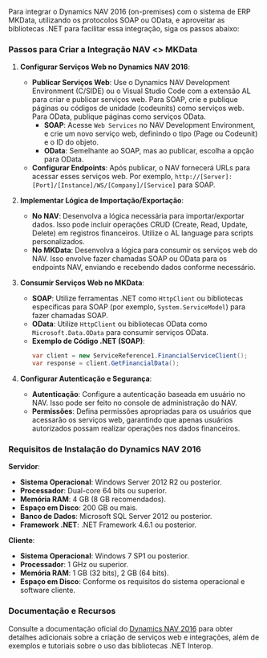 Para integrar o Dynamics NAV 2016 (on-premises) com o sistema de ERP MKData, utilizando os protocolos SOAP ou OData, e aproveitar as bibliotecas .NET para facilitar essa integração, siga os passos abaixo:

### Passos para Criar a Integração NAV <> MKData

1. **Configurar Serviços Web no Dynamics NAV 2016**:
   - **Publicar Serviços Web**: Use o Dynamics NAV Development Environment (C/SIDE) ou o Visual Studio Code com a extensão AL para criar e publicar serviços web. Para SOAP, crie e publique páginas ou códigos de unidade (codeunits) como serviços web. Para OData, publique páginas como serviços OData.
     - **SOAP**: Acesse `Web Services` no NAV Development Environment, e crie um novo serviço web, definindo o tipo (Page ou Codeunit) e o ID do objeto.
     - **OData**: Semelhante ao SOAP, mas ao publicar, escolha a opção para OData.
   - **Configurar Endpoints**: Após publicar, o NAV fornecerá URLs para acessar esses serviços web. Por exemplo, `http://[Server]:[Port]/[Instance]/WS/[Company]/[Service]` para SOAP.

2. **Implementar Lógica de Importação/Exportação**:
   - **No NAV**: Desenvolva a lógica necessária para importar/exportar dados. Isso pode incluir operações CRUD (Create, Read, Update, Delete) em registros financeiros. Utilize o AL language para scripts personalizados.
   - **No MKData**: Desenvolva a lógica para consumir os serviços web do NAV. Isso envolve fazer chamadas SOAP ou OData para os endpoints NAV, enviando e recebendo dados conforme necessário.

3. **Consumir Serviços Web no MKData**:
   - **SOAP**: Utilize ferramentas .NET como `HttpClient` ou bibliotecas específicas para SOAP (por exemplo, `System.ServiceModel`) para fazer chamadas SOAP.
   - **OData**: Utilize `HttpClient` ou bibliotecas OData como `Microsoft.Data.OData` para consumir serviços OData.
   - **Exemplo de Código .NET (SOAP)**:
     ```csharp
     var client = new ServiceReference1.FinancialServiceClient();
     var response = client.GetFinancialData();
     ```

4. **Configurar Autenticação e Segurança**:
   - **Autenticação**: Configure a autenticação baseada em usuário no NAV. Isso pode ser feito no console de administração do NAV.
   - **Permissões**: Defina permissões apropriadas para os usuários que acessarão os serviços web, garantindo que apenas usuários autorizados possam realizar operações nos dados financeiros.

### Requisitos de Instalação do Dynamics NAV 2016

**Servidor**:
- **Sistema Operacional**: Windows Server 2012 R2 ou posterior.
- **Processador**: Dual-core 64 bits ou superior.
- **Memória RAM**: 4 GB (8 GB recomendados).
- **Espaço em Disco**: 200 GB ou mais.
- **Banco de Dados**: Microsoft SQL Server 2012 ou posterior.
- **Framework .NET**: .NET Framework 4.6.1 ou posterior.

**Cliente**:
- **Sistema Operacional**: Windows 7 SP1 ou posterior.
- **Processador**: 1 GHz ou superior.
- **Memória RAM**: 1 GB (32 bits), 2 GB (64 bits).
- **Espaço em Disco**: Conforme os requisitos do sistema operacional e software cliente.

### Documentação e Recursos
Consulte a documentação oficial do [Dynamics NAV 2016](https://docs.microsoft.com/en-us/dynamics-nav/) para obter detalhes adicionais sobre a criação de serviços web e integrações, além de exemplos e tutoriais sobre o uso das bibliotecas .NET Interop.